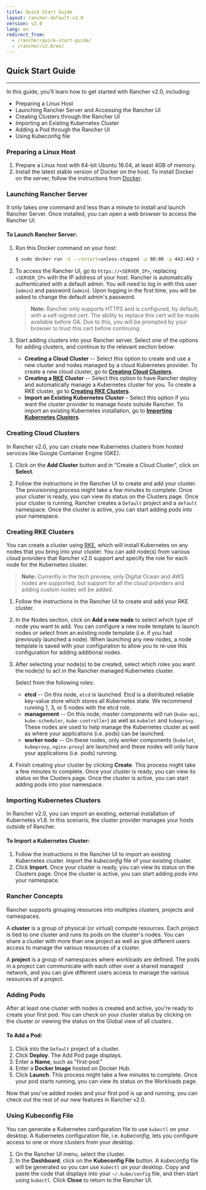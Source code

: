 ```yaml
---
title: Quick Start Guide
layout: rancher-default-v2.0
version: v2.0
lang: en
redirect_from:
  - /rancher/quick-start-guide/
  - /rancher/v2.0/en/
---
```


## Quick Start Guide
---

In this guide, you'll learn how to get started with Rancher v2.0, including:

* Preparing a Linux Host
* Launching Rancher Server and Accessing the Rancher UI
* Creating Clusters through the Rancher UI
* Importing an Existing Kubernetes Cluster
* Adding a Pod through the Rancher UI
* Using Kubeconfig file

<a id="prepare-host"></a>

### Preparing a Linux Host

1. Prepare a Linux host with 64-bit Ubuntu 16.04, at least 4GB of memory.
2. Install the latest stable version of Docker on the host. To install Docker on the server, follow the instructions from [Docker](https://docs.docker.com/engine/installation/linux/docker-ce/ubuntu/).

<a id="launch-rancher"></a>

### Launching Rancher Server

It only takes one command and less than a minute to install and launch Rancher Server. Once installed, you can open a web browser to access the Rancher UI.

#### To Launch Rancher Server:

1. Run this Docker command on your host:

   ```bash
   $ sudo docker run -d --restart=unless-stopped -p 80:80 -p 443:443 rancher/server:preview
   ```

2. To access the Rancher UI, go to `https://<SERVER_IP>`, replacing `<SERVER_IP>` with the IP address of your host. Rancher is automatically authenticated with a default admin. You will need to log in with this user (`admin`) and password (`admin`). Upon logging in the first time, you will be asked to change the default admin's password.

   > **Note:** Rancher only supports HTTPS and is configured, by default, with a self-signed cert.  The ability to replace this cert will be made available before GA.  Due to this, you will be prompted by your browser to trust this cert before continuing.

3. Start adding clusters into your Rancher server. Select one of the options for adding clusters, and continue to the relevant section below:

    * **Creating a Cloud Cluster** -- Select this option to create and use a new cluster and nodes managed by a cloud Kubernetes provider. To create a new cloud cluster, go to [**Creating Cloud Clusters**](#creating-cloud-clusters).
    * **Creating a [RKE](https://github.com/rancher/rke) Cluster** -- Select this option to have Rancher deploy and automatically manage a Kubernetes cluster for you. To create a RKE cluster, go to [**Creating RKE Clusters**](#creating-rke-clusters).
    * **Import an Existing Kubernetes Cluster** – Select this option if you want the cluster provider to manage hosts outside Rancher. To import an existing Kubernetes installation, go to [**Importing Kubernetes Clusters**](#importing-kuberentes-clusters).

### Creating Cloud Clusters

In Rancher v2.0, you can create new Kubernetes clusters from hosted services like Google Container Engine (GKE).

1. Click on the **Add Cluster** button and in "Create a Cloud Cluster", click on **Select**.

2.  Follow the instructions in the Rancher UI to create and add your cluster. The provisioning process might take a few minutes to complete. Once your cluster is ready, you can view its status on the Clusters page. Once your cluster is running, Rancher creates a `Default` project and a `default` namespace. Once the cluster is active, you can start adding pods into your namespace.

### Creating RKE Clusters

You can create a cluster using [RKE](https://github.com/rancher/rke), which will install Kubernetes on any nodes that you bring into your cluster. You can add node(s) from various cloud providers that Rancher v2.0 support and specify the role for each node for the Kubernetes cluster.

> **Note:** Currently in the tech preview, only Digital Ocean and AWS nodes are supported, but support for all the cloud providers and adding custom nodes will be added.

<!--
If you're adding a custom host, note these requirements:

* Typically, Rancher automatically detects the IP address to register the host.
  * If the host is behind a NAT or the same machine that is running the `rancher/server` container, you might need to explicitly specify its IP address. To do so, click **Show advanced options**, and then enter the **Registration IP Address**.
* The host agent initiates a connection to the server, so make sure firewalls or security groups allow it to reach the URL in the command.
* All hosts in the environment must to allow traffic between each other for cross-host networking
  * IPSec: `500/udp` and `4500/udp`
  * VXLAN: `4789/udp`
-->

1. Follow the instructions in the Rancher UI to create and add your RKE cluster.

2. In the Nodes section, click on **Add a new node** to select which type of node you want to add. You can configure a new node template to launch nodes or select from an existing node template (i.e. if you had previously launched a node). When launching any new nodes, a node template is saved with your configuration to allow you to re-use this configuration for adding additional nodes.

3. After selecting your node(s) to be created, select which roles you want the node(s) to act in the Rancher managed Kubernetes cluster.

    Select from the following roles:

    * **etcd** -- On this node, `etcd` is launched. Etcd is a distributed reliable key-value store which stores all Kubernetes state. We recommend running 1, 3, or 5 nodes with the etcd role.
    * **management** -- On this node, master components will run (`kube-api`, `kube-scheduler`, `kube-controller`) as well as `kubelet` and `kubeproxy`. These nodes are used to help manage the Kubernetes cluster as well as where your applications (i.e. pods) can be launched.
    * **worker node** -- On these nodes, only worker components (`kubelet`, `kubeproxy`, `nginx-proxy`) are launched and these nodes will only have your applications (i.e. pods) running.

4. Finish creating your cluster by clicking **Create**. This process might take a few minutes to complete. Once your cluster is ready, you can view its status on the Clusters page. Once the cluster is active, you can start adding pods into your namespace.

### Importing Kubernetes Clusters

In Rancher v2.0, you can import an existing, external installation of Kubernetes v1.8. In this scenario, the cluster provider manages your hosts outside of Rancher.

#### To Import a Kubernetes Cluster:

1. Follow the instructions in the Rancher UI to import an existing Kubernetes cluster. Import the _kubeconfig_ file of your existing cluster.
2. Click **Import**. Once your cluster is ready, you can view its status on the Clusters page. Once the cluster is active, you can start adding pods into your namespace.

### Rancher Concepts

Rancher supports grouping resources into multiples clusters, projects and namespaces.

A **cluster** is a group of physical (or virtual) compute resources. Each project is tied to one cluster and runs its pods on the cluster's nodes. You can share a cluster with more than one project as well as give different users access to manage the various resources of a cluster.

A **project** is a group of namespaces where workloads are defined. The pods in a project can communicate with each other over a shared managed network, and you can give different users access to manage the various resources of a project.

### Adding Pods

After at least one cluster with nodes is created and active, you're ready to create your first pod. You can check on your cluster status by clicking on the cluster or viewing the status on the Global view of all clusters.

#### To Add a Pod:

1. Click into the `Default` project of a cluster.
2. Click **Deploy**. The Add Pod page displays.
3. Enter a **Name**, such as "first-pod."
4. Enter a **Docker Image** hosted on Docker Hub.
5. Click **Launch**. This process might take a few minutes to complete. Once your pod starts running, you can view its status on the Workloads page.

Now that you've added nodes and your first pod is up and running, you can check out the rest of our new features in Rancher v2.0.

<!--
<a id="catalog"></a>

### Launching Catalog Applications

To help you deploy complex stacks, Rancher offers a catalog of application templates.

#### To Launch a Catalog Application:

1. On the Rancher UI menu, click **Apps**. The Applications page displays.
2. Click **Launch from Catalog**. The Catalog displays the available application templates.
3. Search for the template you want to launch, and then click **View Details**.
4. Complete the required fields.

   > **Note:** To review the `docker-compose.yml` and `rancher-compose.yml` files used to generate the stacks, click **Preview** before launching the stack.

5. Click **Launch**. On the Applications page, you'll see Rancher is creating a stack based on your new application. This process might take a few minutes.

Once its services are up and running, the state of your new stack displays in green.
-->

### Using Kubeconfig File

You can generate a Kubernetes configuration file to use `kubectl` on your desktop. A Kubernetes configuration file, i.e. *kubeconfig*, lets you configure access to one or more clusters from your desktop.  

1. On the Rancher UI menu, select the cluster.
2. In the **Dashboard**, click on the **Kubeconfig File** button. A *kubeconfig* file will be generated so you can use `kubectl` on your desktop. Copy and paste the code that displays into your `~/.kube/config` file, and then start using `kubectl`. Click **Close** to return to the Rancher UI.
